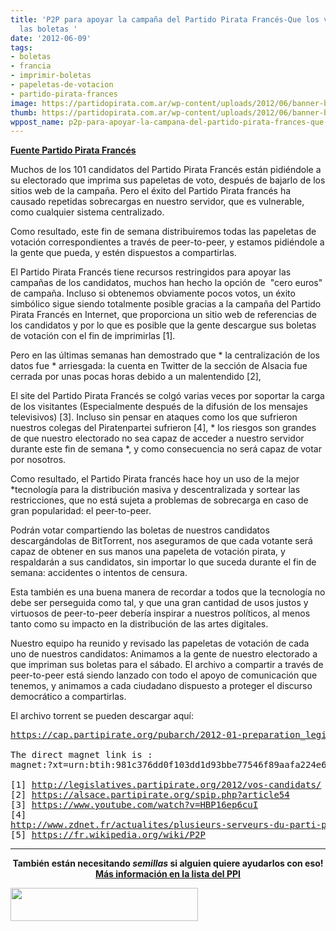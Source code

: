 ```yaml
---
title: 'P2P para apoyar la campaña del Partido Pirata Francés-Que los votantes impriman
  las boletas '
date: '2012-06-09'
tags:
- boletas
- francia
- imprimir-boletas
- papeletas-de-votacion
- partido-pirata-frances
image: https://partidopirata.com.ar/wp-content/uploads/2012/06/banner-blog-votez4-natio.jpg
thumb: https://partidopirata.com.ar/wp-content/uploads/2012/06/banner-blog-votez4-natio-150x150.jpg
wppost_name: p2p-para-apoyar-la-campana-del-partido-pirata-frances-que-los-votantes-impriman-las-boletas
---
```


<strong><a href="http://legislatives.partipirate.org/2012/2012/06/06/p2p/" target="_blank">Fuente Partido Pirata Francés</a></strong>

Muchos de los 101 candidatos del Partido Pirata Francés están pidiéndole a su electorado que imprima sus papeletas de voto, después de bajarlo de los sitios web de la campaña. Pero el éxito del Partido Pirata francés ha causado repetidas sobrecargas en nuestro servidor, que es vulnerable, como cualquier sistema centralizado.

Como resultado, este fin de semana distribuiremos todas las papeletas de votación correspondientes a través de peer-to-peer, y estamos pidiéndole a la gente que pueda, y estén dispuestos a compartirlas.

El Partido Pirata Francés tiene recursos restringidos para apoyar las campañas de los candidatos, muchos han hecho la opción de  "cero euros" de campaña. Incluso si obtenemos obviamente pocos votos, un éxito simbólico sigue siendo totalmente posible gracias a la campaña del Partido Pirata Francés en Internet, que proporciona un sitio web de referencias de los candidatos y por lo que es posible que la gente descargue sus boletas de votación con el fin de imprimirlas [1].

Pero en las últimas semanas han demostrado que * la centralización de los datos fue * arriesgada: la cuenta en Twitter de la sección de Alsacia fue cerrada por unas pocas horas debido a un malentendido [2],

El site del Partido Pirata Francés se colgó varias veces por soportar la carga de los visitantes (Especialmente después de la difusión de los mensajes televisivos) [3].
Incluso sin pensar en ataques como los que sufrieron nuestros colegas del Piratenpartei sufrieron [4], * los riesgos son grandes de que nuestro electorado no sea capaz de acceder a nuestro servidor durante este fin de semana *, y como consecuencia no será capaz de votar por nosotros.

Como resultado, el Partido Pirata francés hace hoy un uso de la mejor *tecnología para la distribución masiva y descentralizada y sortear las restricciones, que no está sujeta a problemas de sobrecarga en caso de gran popularidad: el peer-to-peer.

Podrán votar compartiendo las boletas de nuestros candidatos descargándolas de BitTorrent, nos aseguramos de que cada votante será capaz de obtener en sus manos una papeleta de votación pirata, y respaldarán a sus candidatos, sin importar lo que suceda durante el fin de semana: accidentes o intentos de censura.

Esta también es una buena manera de recordar a todos que la tecnología no debe ser perseguida como tal, y que una gran cantidad de usos justos y virtuosos de peer-to-peer debería inspirar a nuestros políticos, al menos tanto como
su impacto en la distribución de las artes digitales.

Nuestro equipo ha reunido y revisado las papeletas de votación de cada uno de nuestros candidatos: Animamos a la gente de nuestro electorado a que impriman sus boletas para el sábado. El archivo a compartir a través de peer-to-peer está siendo lanzado con todo el apoyo de comunicación que tenemos, y animamos a cada ciudadano dispuesto a proteger el discurso democrático a compartirlas.

El archivo torrent se pueden descargar aquí:
<pre><a href="https://cap.partipirate.org/pubarch/2012-01-preparation_legislatives/bulletins/des_candidats/bulletins_de_vote_pirates.torrent">https://cap.partipirate.org/pubarch/2012-01-preparation_legislatives/bulletins/des_candidats/bulletins_de_vote_pirates.torrent</a>

The direct magnet link is :
magnet:?xt=urn:btih:981c376dd0f103dd1d93bbe77546f89aafa224e6&amp;dn=bulletins_diy_parti_pirate_legis2012.zip

[1] <a href="http://legislatives.partipirate.org/2012/vos-candidats/">http://legislatives.partipirate.org/2012/vos-candidats/</a>
[2] <a href="https://alsace.partipirate.org/spip.php?article54">https://alsace.partipirate.org/spip.php?article54</a>
[3] <a href="https://www.youtube.com/watch?v=HBP16ep6cuI">https://www.youtube.com/watch?v=HBP16ep6cuI</a>
[4]
<a href="http://www.zdnet.fr/actualites/plusieurs-serveurs-du-parti-pirate-allemand-saisis-sur-demande-de-la-france-39760991.htm">http://www.zdnet.fr/actualites/plusieurs-serveurs-du-parti-pirate-allemand-saisis-sur-demande-de-la-france-39760991.htm</a>
[5] <a href="https://fr.wikipedia.org/wiki/P2P">https://fr.wikipedia.org/wiki/P2P</a></pre>

<hr />
<p style="text-align: center;"><strong>También están necesitando <em>semillas</em> si alguien quiere ayudarlos con eso!</strong>
<strong> <a href="http://lists.pirateweb.net/pipermail/pp.international.general/2012-June/date.html#11950" target="_blank">Más información en la lista del PPI</a></strong></p>


<a href="https://partidopirata.com.ar/wp-content/uploads/2012/06/banner-blog-votez4-natio.jpg"><img class="size-medium wp-image-4706" title="banner-blog-votez4-natio" src="https://partidopirata.com.ar/wp-content/uploads/2012/06/banner-blog-votez4-natio-300x53.jpg" alt="" width="300" height="53" /></a>

